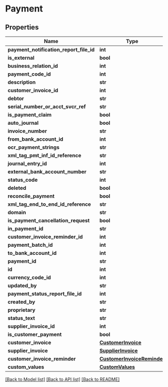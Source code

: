 # Payment

## Properties
Name | Type | Description | Notes
------------ | ------------- | ------------- | -------------
**payment_notification_report_file_id** | **int** |  | [optional] 
**is_external** | **bool** |  | [optional] 
**business_relation_id** | **int** |  | [optional] 
**payment_code_id** | **int** |  | [optional] 
**description** | **str** |  | [optional] 
**customer_invoice_id** | **int** |  | [optional] 
**debtor** | **str** |  | [optional] 
**serial_number_or_acct_svcr_ref** | **str** |  | [optional] 
**is_payment_claim** | **bool** |  | [optional] 
**auto_journal** | **bool** |  | [optional] 
**invoice_number** | **str** |  | [optional] 
**from_bank_account_id** | **int** |  | [optional] 
**ocr_payment_strings** | **str** |  | [optional] 
**xml_tag_pmt_inf_id_reference** | **str** |  | [optional] 
**journal_entry_id** | **int** |  | [optional] 
**external_bank_account_number** | **str** |  | [optional] 
**status_code** | **int** |  | [optional] 
**deleted** | **bool** |  | [optional] 
**reconcile_payment** | **bool** |  | [optional] 
**xml_tag_end_to_end_id_reference** | **str** |  | [optional] 
**domain** | **str** |  | [optional] 
**is_payment_cancellation_request** | **bool** |  | [optional] 
**in_payment_id** | **str** |  | [optional] 
**customer_invoice_reminder_id** | **int** |  | [optional] 
**payment_batch_id** | **int** |  | [optional] 
**to_bank_account_id** | **int** |  | [optional] 
**payment_id** | **str** |  | [optional] 
**id** | **int** |  | [optional] 
**currency_code_id** | **int** |  | [optional] 
**updated_by** | **str** |  | [optional] 
**payment_status_report_file_id** | **int** |  | [optional] 
**created_by** | **str** |  | [optional] 
**proprietary** | **str** |  | [optional] 
**status_text** | **str** |  | [optional] 
**supplier_invoice_id** | **int** |  | [optional] 
**is_customer_payment** | **bool** |  | [optional] 
**customer_invoice** | [**CustomerInvoice**](CustomerInvoice.md) |  | [optional] 
**supplier_invoice** | [**SupplierInvoice**](SupplierInvoice.md) |  | [optional] 
**customer_invoice_reminder** | [**CustomerInvoiceReminder**](CustomerInvoiceReminder.md) |  | [optional] 
**custom_values** | [**CustomValues**](CustomValues.md) |  | [optional] 

[[Back to Model list]](../README.md#documentation-for-models) [[Back to API list]](../README.md#documentation-for-api-endpoints) [[Back to README]](../README.md)

